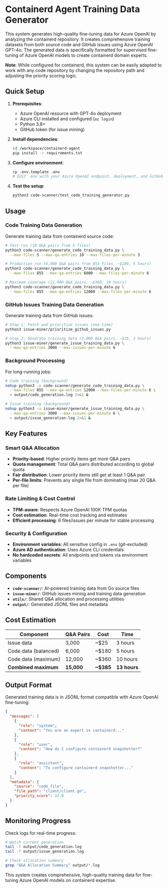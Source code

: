 # Containerd Agent Training Data Generator

This system generates high-quality fine-tuning data for Azure OpenAI by analyzing the containerd repository. It creates comprehensive training datasets from both source code and GitHub issues using Azure OpenAI GPT-4o. The generated data is specifically formatted for supervised fine-tuning of Azure OpenAI models to create containerd domain experts.

**Note**: While configured for containerd, this system can be easily adapted to work with any code repository by changing the repository path and adjusting the priority scoring logic.

## Quick Setup

1. **Prerequisites**: 
   - Azure OpenAI resource with GPT-4o deployment
   - Azure CLI installed and configured (`az login`)
   - Python 3.8+ 
   - GitHub token (for issue mining)

2. **Install dependencies**:
   ```bash
   cd /workspace/containerd-agent
   pip install -r requirements.txt
   ```

3. **Configure environment**:
   ```bash
   cp .env.template .env
   # Edit .env with your Azure OpenAI endpoint, deployment, and GitHub token
   ```

4. **Test the setup**:
   ```bash
   python3 code-scanner/test_code_training_generator.py
   ```

## Usage

### Code Training Data Generation

Generate training data from containerd source code:

```bash
# Test run (10 Q&A pairs from 5 files)
python3 code-scanner/generate_code_training_data.py \
  --max-files 5 --max-qa-entries 10 --max-files-per-minute 3

# Production run (6,000 Q&A pairs from 855 files, ~$180, 5 hours)
python3 code-scanner/generate_code_training_data.py \
  --max-files 855 --max-qa-entries 6000 --max-files-per-minute 6

# Maximum coverage (12,000 Q&A pairs, ~$360, 10 hours)
python3 code-scanner/generate_code_training_data.py \
  --max-files 855 --max-qa-entries 12000 --max-files-per-minute 6
```

### GitHub Issues Training Data Generation

Generate training data from GitHub issues:

```bash
# Step 1: Fetch and prioritize issues (one-time)
python3 issue-miner/prioritize_github_issues.py

# Step 2: Generate training data (3,000 Q&A pairs, ~$25, 3 hours)
python3 issue-miner/generate_issue_training_data.py \
  --max-qa-entries 3000 --max-issues-per-minute 6
```

### Background Processing

For long-running jobs:

```bash
# Code training (background)
nohup python3 -u code-scanner/generate_code_training_data.py \
  --max-files 855 --max-qa-entries 12000 --max-files-per-minute 6 \
  > output/code_generation.log 2>&1 &

# Issue training (background)
nohup python3 -u issue-miner/generate_issue_training_data.py \
  --max-qa-entries 3000 --max-issues-per-minute 6 \
  > output/issue_generation.log 2>&1 &
```

## Key Features

### Smart Q&A Allocation
- **Priority-based**: Higher priority items get more Q&A pairs
- **Quota management**: Total Q&A pairs distributed according to global quota
- **Fair distribution**: Lower priority items still get at least 1 Q&A pair
- **Per-file limits**: Prevents any single file from dominating (max 20 Q&A per file)

### Rate Limiting & Cost Control
- **TPM-aware**: Respects Azure OpenAI 100K TPM quotas
- **Cost estimation**: Real-time cost tracking and estimates
- **Efficient processing**: 6 files/issues per minute for stable processing

### Security & Configuration
- **Environment variables**: All sensitive config in `.env` (git-excluded)
- **Azure AD authentication**: Uses Azure CLI credentials
- **No hardcoded secrets**: All endpoints and tokens via environment variables

## Components

- **`code-scanner/`**: AI-powered training data from Go source files
- **`issue-miner/`**: GitHub issues mining and training data generation
- **`utils/`**: Shared Q&A allocation and processing utilities
- **`output/`**: Generated JSONL files and metadata

## Cost Estimation

| Component | Q&A Pairs | Cost | Time |
|-----------|-----------|------|------|
| Issue data | 3,000 | ~$25 | 3 hours |
| Code data (balanced) | 6,000 | ~$180 | 5 hours |
| Code data (maximum) | 12,000 | ~$360 | 10 hours |
| **Combined maximum** | **15,000** | **~$385** | **13 hours** |

## Output Format

Generated training data is in JSONL format compatible with Azure OpenAI fine-tuning:

```json
{
  "messages": [
    {
      "role": "system",
      "content": "You are an expert in containerd..."
    },
    {
      "role": "user", 
      "content": "How do I configure containerd snapshotter?"
    },
    {
      "role": "assistant",
      "content": "To configure containerd snapshotter..."
    }
  ],
  "metadata": {
    "source": "code_file",
    "file_path": "client/client.go",
    "priority_score": 32.0
  }
}
```

## Monitoring Progress

Check logs for real-time progress:

```bash
# Watch current generation
tail -f output/code_generation.log
tail -f output/issue_generation.log

# Check allocation summary
grep "Q&A Allocation Summary" output/*.log
```

This system creates comprehensive, high-quality training data for fine-tuning Azure OpenAI models on containerd expertise.
